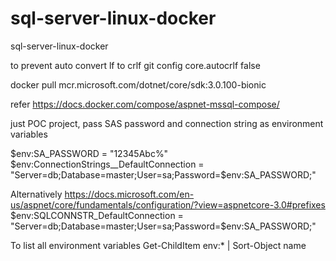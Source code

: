 # sql-server-linux-docker
sql-server-linux-docker

to prevent auto convert lf to crlf 
git config core.autocrlf false 

docker pull mcr.microsoft.com/dotnet/core/sdk:3.0.100-bionic

refer
https://docs.docker.com/compose/aspnet-mssql-compose/

just POC project, pass SAS password and connection string as environment variables

$env:SA_PASSWORD = "12345Abc%"
$env:ConnectionStrings__DefaultConnection = "Server=db;Database=master;User=sa;Password=$env:SA_PASSWORD;"

Alternatively
https://docs.microsoft.com/en-us/aspnet/core/fundamentals/configuration/?view=aspnetcore-3.0#prefixes
$env:SQLCONNSTR_DefaultConnection = "Server=db;Database=master;User=sa;Password=$env:SA_PASSWORD;"


To list all environment variables
Get-ChildItem env:* | Sort-Object name

